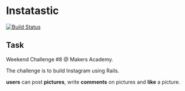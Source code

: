 Instatastic
===================

[![Build Status](https://api.travis-ci.org/marioribeiro/instagram-challenge.svg?branch=master)](https://travis-ci.org/marioribeiro/instagram-challenge)

## Task
Weekend Challenge #8 @ Makers Academy.

The challenge is to build Instagram using Rails.


**users** can post **pictures**, write **comments** on pictures and **like** a picture.
